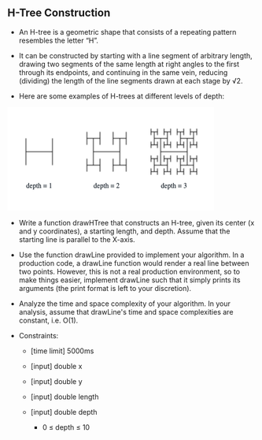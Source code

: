 ## H-Tree Construction
- An H-tree is a geometric shape that consists of a repeating pattern resembles the letter “H”.

- It can be constructed by starting with a line segment of arbitrary length, drawing two segments of the same length at right angles to the first through its endpoints, and continuing in the same vein, reducing (dividing) the length of the line segments drawn at each stage by √2.

- Here are some examples of H-trees at different levels of depth:

![scs](../../image/htreeimage.png)

- Write a function drawHTree that constructs an H-tree, given its center (x and y coordinates), a starting length, and depth. Assume that the starting line is parallel to the X-axis.

- Use the function drawLine provided to implement your algorithm. In a production code, a drawLine function would render a real line between two points. However, this is not a real production environment, so to make things easier, implement drawLine such that it simply prints its arguments (the print format is left to your discretion).

- Analyze the time and space complexity of your algorithm. In your analysis, assume that drawLine's time and space complexities are constant, i.e. O(1).

- Constraints:

   - [time limit] 5000ms

   - [input] double x

   - [input] double y

   - [input] double length

   - [input] double depth

     - 0 ≤ depth ≤ 10